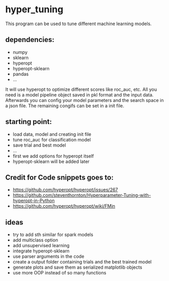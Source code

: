 # hyper_tuning

This program can be used to tune different machine learning models.

## dependencies:

* numpy
* sklearn
* hyperopt
* hyperopt-sklearn
* pandas
* ...

It will use hyperopt to optimize different scores like roc_auc, etc.
All you need is a model pipeline object saved in pkl format and the input data.
Afterwards you can config your model parameters and the search space in a json file.
The remaining congifs can be set in a init file.

## starting point:
* load data, model and creating init file
* tune roc_auc for classification model
* save trial and best model
* ...
* first we add options for hyperopt itself
* hyperopt-sklearn will be added later


## Credit for Code snippets goes to:

* https://github.com/hyperopt/hyperopt/issues/267
* https://github.com/steventhornton/Hyperparameter-Tuning-with-hyperopt-in-Python
* https://github.com/hyperopt/hyperopt/wiki/FMin

## ideas
* try to add sth similar for spark models
* add multiclass option
* add unsupervised learning
* integrate hyperopt-sklearn
* use parser arguments in the code
* create a output folder containing trials and the best trained model
* generate plots and save them as serialized matplotlib objects
* use more OOP instead of so many functions